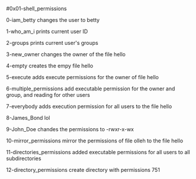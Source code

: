 #0x01-shell_permissions

0-iam_betty changes the user to betty

1-who_am_i prints current user ID

2-groups prints current user's groups

3-new_owner changes the owner of the file hello

4-empty creates the empy file hello

5-execute adds execute permissions for the owner of file hello

6-multiple_permissions add executable permission for the owner and group, and reading for other users

7-everybody adds execution permission for all users to the file hello

8-James_Bond lol

9-John_Doe chandes the permissions to -rwxr-x-wx

10-mirror_permissions mirror the permissions of file olleh to the file hello

11-directories_permissions added executable permissions for all users to all subdirectories

12-directory_permissions create directory with permissions 751